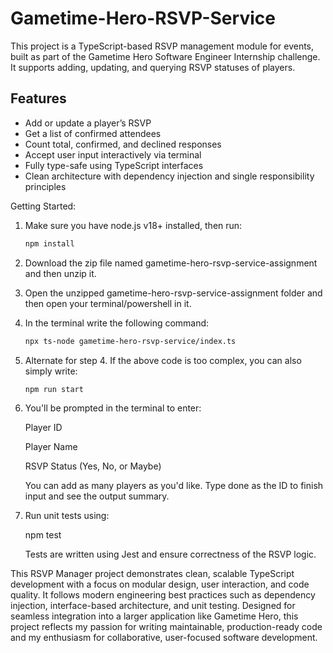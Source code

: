 # Gametime-Hero-RSVP-Service
This project is a TypeScript-based RSVP management module for events, built as part of the Gametime Hero Software Engineer Internship challenge. It supports adding, updating, and querying RSVP statuses of players.

## Features

- Add or update a player’s RSVP
- Get a list of confirmed attendees
- Count total, confirmed, and declined responses
- Accept user input interactively via terminal
- Fully type-safe using TypeScript interfaces
- Clean architecture with dependency injection and single responsibility principles

Getting Started:

1. Make sure you have node.js v18+ installed, then run:

   ```bash
   npm install

2. Download the zip file named gametime-hero-rsvp-service-assignment and then unzip it.

3. Open the unzipped gametime-hero-rsvp-service-assignment folder and then open your terminal/powershell in it.

4. In the terminal write the following command:

   ```bash
   npx ts-node gametime-hero-rsvp-service/index.ts

5. Alternate for step 4.
   If the above code is too complex, you can also simply write:
   
   ```bash
   npm run start

5. You'll be prompted in the terminal to enter:
   
   Player ID
   
   Player Name
   
   RSVP Status (Yes, No, or Maybe)

   You can add as many players as you'd like. Type done as the ID to finish input and see the output summary.

7. Run unit tests using:

   npm test

   Tests are written using Jest and ensure correctness of the RSVP logic.


This RSVP Manager project demonstrates clean, scalable TypeScript development with a focus on modular design, user interaction, and code quality. It follows modern engineering best practices such as dependency injection, interface-based architecture, and unit testing. Designed for seamless integration into a larger application like Gametime Hero, this project reflects my passion for writing maintainable, production-ready code and my enthusiasm for collaborative, user-focused software development.


   





